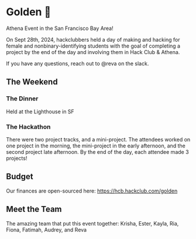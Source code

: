# Golden 🌉
Athena Event in the San Francisco Bay Area!

On Sept 28th, 2024, hackclubbers held a day of making and hacking for female and nonbinary-identifying students with the goal of completing a project by the end of the day and involving them in Hack Club & Athena.

If you have any questions, reach out to @reva on the slack.


## The Weekend


### The Dinner

Held at the Lighthouse in SF

### The Hackathon

There were two project tracks, and a mini-project. The attendees worked on one project in the morning, the mini-project in the early afternoon, and the second project late afternoon. By the end of the day, each attendee made 3 projects!


## Budget

Our finances are open-sourced here: https://hcb.hackclub.com/golden

## Meet the Team
The amazing team that put this event together:
Krisha, Ester, Kayla, Ria, Fiona, Fatimah, Audrey, and Reva
